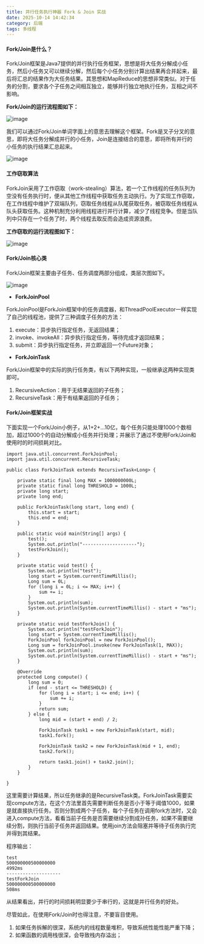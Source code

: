```yaml
---
title: 并行任务执行神器 Fork & Join 实战
date: 2025-10-14 14:42:34
category: 后端
tags: 多线程
---
```


#### Fork/Join是什么？

Fork/Join框架是Java7提供的并行执行任务框架，思想是将大任务分解成小任务，然后小任务又可以继续分解，然后每个小任务分别计算出结果再合并起来，最后将汇总的结果作为大任务结果。其思想和MapReduce的思想非常类似。对于任务的分割，要求各个子任务之间相互独立，能够并行独立地执行任务，互相之间不影响。

**Fork/Join的运行流程图如下：**

![image](https://res.infoq.com/articles/fork-join-introduction/zh/resources/21.png)

我们可以通过Fork/Join单词字面上的意思去理解这个框架。Fork是叉子分叉的意思，即将大任务分解成并行的小任务，Join是连接结合的意思，即将所有并行的小任务的执行结果汇总起来。

![image](http://java.boot.by/ocpjp7-upgrade/images/040501.gif)

#### 工作窃取算法

ForkJoin采用了工作窃取（work-stealing）算法，若一个工作线程的任务队列为空没有任务执行时，便从其他工作线程中获取任务主动执行。为了实现工作窃取，在工作线程中维护了双端队列，窃取任务线程从队尾获取任务，被窃取任务线程从队头获取任务。这种机制充分利用线程进行并行计算，减少了线程竞争。但是当队列中只存在一个任务了时，两个线程去取反而会造成资源浪费。

**工作窃取的运行流程图如下：**

![image](https://res.infoq.com/articles/fork-join-introduction/zh/resources/image3.png)

#### Fork/Join核心类

Fork/Join框架主要由子任务、任务调度两部分组成，类层次图如下。

![image](http://img.blog.csdn.net/20160720172854109)

- **ForkJoinPool**

ForkJoinPool是ForkJoin框架中的任务调度器，和ThreadPoolExecutor一样实现了自己的线程池，提供了三种调度子任务的方法：

1. execute：异步执行指定任务，无返回结果；
1. invoke、invokeAll：异步执行指定任务，等待完成才返回结果；
1. submit：异步执行指定任务，并立即返回一个Future对象；

- **ForkJoinTask**

Fork/Join框架中的实际的执行任务类，有以下两种实现，一般继承这两种实现类即可。

1. RecursiveAction：用于无结果返回的子任务；
1. RecursiveTask：用于有结果返回的子任务；

#### Fork/Join框架实战

下面实现一个Fork/Join小例子，从1+2+...10亿，每个任务只能处理1000个数相加，超过1000个的自动分解成小任务并行处理；并展示了通过不使用Fork/Join和使用时的时间损耗对比。

```
import java.util.concurrent.ForkJoinPool;
import java.util.concurrent.RecursiveTask;

public class ForkJoinTask extends RecursiveTask<Long> {

	private static final long MAX = 1000000000L;
	private static final long THRESHOLD = 1000L;
	private long start;
	private long end;

	public ForkJoinTask(long start, long end) {
		this.start = start;
		this.end = end;
	}

	public static void main(String[] args) {
		test();
		System.out.println("--------------------");
		testForkJoin();
	}

	private static void test() {
		System.out.println("test");
		long start = System.currentTimeMillis();
		Long sum = 0L;
		for (long i = 0L; i <= MAX; i++) {
			sum += i;
		}
		System.out.println(sum);
		System.out.println(System.currentTimeMillis() - start + "ms");
	}

	private static void testForkJoin() {
		System.out.println("testForkJoin");
		long start = System.currentTimeMillis();
		ForkJoinPool forkJoinPool = new ForkJoinPool();
		Long sum = forkJoinPool.invoke(new ForkJoinTask(1, MAX));
		System.out.println(sum);
		System.out.println(System.currentTimeMillis() - start + "ms");
	}

	@Override
	protected Long compute() {
		long sum = 0;
		if (end - start <= THRESHOLD) {
			for (long i = start; i <= end; i++) {
				sum += i;
			}
			return sum;
		} else {
			long mid = (start + end) / 2;

			ForkJoinTask task1 = new ForkJoinTask(start, mid);
			task1.fork();

			ForkJoinTask task2 = new ForkJoinTask(mid + 1, end);
			task2.fork();

			return task1.join() + task2.join();
		}
	}

}
```

这里需要计算结果，所以任务继承的是RecursiveTask类。ForkJoinTask需要实现compute方法，在这个方法里首先需要判断任务是否小于等于阈值1000，如果是就直接执行任务。否则分割成两个子任务，每个子任务在调用fork方法时，又会进入compute方法，看看当前子任务是否需要继续分割成孙任务，如果不需要继续分割，则执行当前子任务并返回结果。使用join方法会阻塞并等待子任务执行完并得到其结果。

程序输出：

```
test
500000000500000000
4992ms
--------------------
testForkJoin
500000000500000000
508ms
```
从结果看出，并行的时间损耗明显要少于串行的，这就是并行任务的好处。

尽管如此，在使用Fork/Join时也得注意，不要盲目使用。

1. 如果任务拆解的很深，系统内的线程数量堆积，导致系统性能性能严重下降；
1. 如果函数的调用栈很深，会导致栈内存溢出；